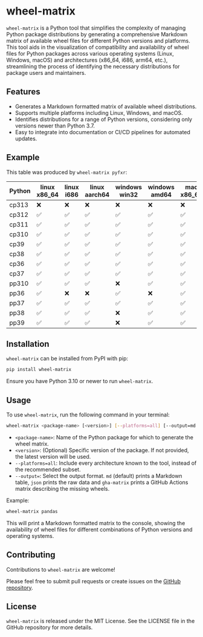 # wheel-matrix

`wheel-matrix` is a Python tool that simplifies the complexity of managing Python package distributions by generating a comprehensive Markdown matrix of available wheel files for different Python versions and platforms. This tool aids in the visualization of compatibility and availability of wheel files for Python packages across various operating systems (Linux, Windows, macOS) and architectures (x86_64, i686, arm64, etc.), streamlining the process of identifying the necessary distributions for package users and maintainers.

## Features

- Generates a Markdown formatted matrix of available wheel distributions.
- Supports multiple platforms including Linux, Windows, and macOS.
- Identifies distributions for a range of Python versions, considering only versions newer than Python 3.7.
- Easy to integrate into documentation or CI/CD pipelines for automated updates.


## Example

This table was produced by `wheel-matrix pyfxr`:

| Python | linux x86_64 | linux i686 | linux aarch64 | windows win32 | windows amd64 | mac x86_64 | mac arm64 | musllinux aarch64 | musllinux i686 | musllinux x86_64 |
| ------ | ------------ | ---------- | ------------- | ------------- | ------------- | ---------- | --------- | ----------------- | -------------- | ---------------- |
| cp313  | ❌           | ❌         | ❌            | ❌            | ❌            | ❌         | ❌        | ❌                | ❌             | ❌               |
| cp312  | ✅           | ✅         | ✅            | ✅            | ✅            | ✅         | ✅        | ✅                | ✅             | ✅               |
| cp311  | ✅           | ✅         | ✅            | ✅            | ✅            | ✅         | ✅        | ✅                | ✅             | ✅               |
| cp310  | ✅           | ✅         | ✅            | ✅            | ✅            | ✅         | ✅        | ✅                | ✅             | ✅               |
| cp39   | ✅           | ✅         | ✅            | ✅            | ✅            | ✅         | ✅        | ✅                | ✅             | ✅               |
| cp38   | ✅           | ✅         | ✅            | ✅            | ✅            | ✅         | ✅        | ✅                | ✅             | ✅               |
| cp36   | ✅           | ✅         | ✅            | ✅            | ✅            | ✅         | ❌        | ✅                | ✅             | ✅               |
| cp37   | ✅           | ✅         | ✅            | ✅            | ✅            | ✅         | ❌        | ✅                | ✅             | ✅               |
| pp310  | ✅           | ✅         | ✅            | ❌            | ✅            | ✅         | ✅        | ❌                | ❌             | ❌               |
| pp36   | ✅           | ❌         | ❌            | ✅            | ❌            | ✅         | ❌        | ❌                | ❌             | ❌               |
| pp37   | ✅           | ✅         | ✅            | ✅            | ✅            | ✅         | ❌        | ❌                | ❌             | ❌               |
| pp38   | ✅           | ✅         | ✅            | ❌            | ✅            | ✅         | ✅        | ❌                | ❌             | ❌               |
| pp39   | ✅           | ✅         | ✅            | ❌            | ✅            | ✅         | ✅        | ❌                | ❌             | ❌               |


## Installation

`wheel-matrix` can be installed from PyPI with pip:

```bash
pip install wheel-matrix
```

Ensure you have Python 3.10 or newer to run `wheel-matrix`.

## Usage

To use `wheel-matrix`, run the following command in your terminal:

```bash
wheel-matrix <package-name> [<version>] [--platforms=all] [--output=md|json|gha-matrix]
```

- `<package-name>`: Name of the Python package for which to generate the wheel matrix.
- `<version>`: (Optional) Specific version of the package. If not provided, the latest version will be used.
- `--platforms=all`: Include every architecture known to the tool, instead of the recommended subset.
- `--output=`: Select the output format. ``md`` (default) prints a Markdown table,
  ``json`` prints the raw data and ``gha-matrix`` prints a GitHub Actions matrix
  describing the missing wheels.

Example:

```bash
wheel-matrix pandas
```

This will print a Markdown formatted matrix to the console, showing the availability of wheel files for different combinations of Python versions and operating systems.

## Contributing

Contributions to `wheel-matrix` are welcome!

Please feel free to submit pull requests or create issues on the [GitHub repository](https://github.com/lordmauve/wheel-matrix).


## License

`wheel-matrix` is released under the MIT License. See the LICENSE file in the GitHub repository for more details.
